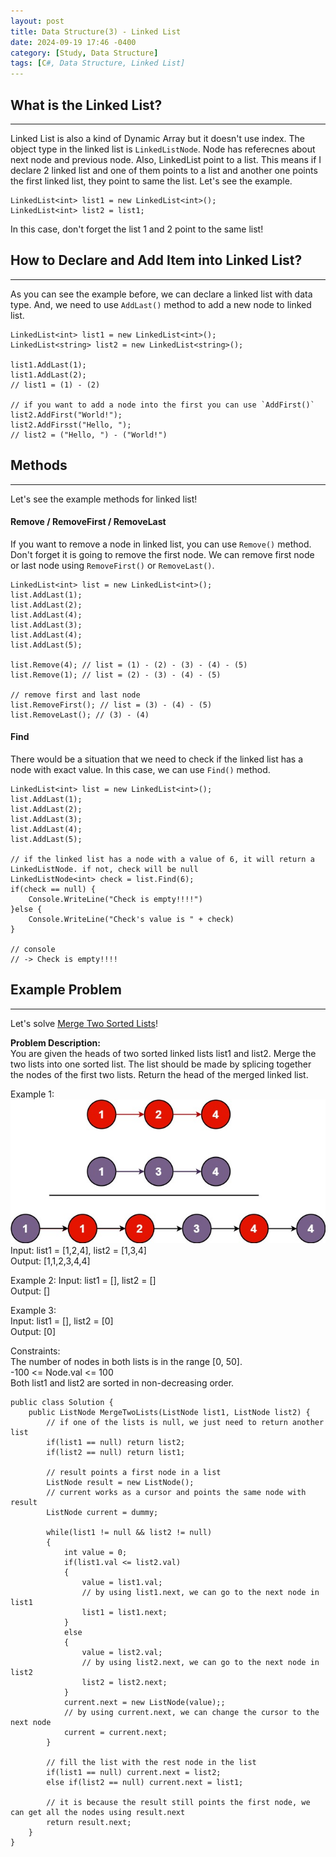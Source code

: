 ```yaml
---
layout: post
title: Data Structure(3) - Linked List
date: 2024-09-19 17:46 -0400
category: [Study, Data Structure]
tags: [C#, Data Structure, Linked List]
---
```


## What is the Linked List?
---
Linked List is also a kind of Dynamic Array but it doesn't use index. The object type in the linked list is `LinkedListNode`.
Node has referecnes about next node and previous node. Also, LinkedList point to a list. This means if I declare 2 linked list and one of them points to a list and another one points the first linked list, they point to same the list. Let's see the example.
```shell
LinkedList<int> list1 = new LinkedList<int>();
LinkedList<int> list2 = list1;
```
In this case, don't forget the list 1 and 2 point to the same list!

## How to Declare and Add Item into Linked List?
---
As you can see the example before, we can declare a linked list with data type. And, we need to use `AddLast()` method to add a new node to linked list.
```shell
LinkedList<int> list1 = new LinkedList<int>();
LinkedList<string> list2 = new LinkedList<string>();

list1.AddLast(1);
list1.AddLast(2);
// list1 = (1) - (2)

// if you want to add a node into the first you can use `AddFirst()`
list2.AddFirst("World!");
list2.AddFirsst("Hello, ");
// list2 = ("Hello, ") - ("World!")
```

## Methods
---
Let's see the example methods for linked list!

#### Remove / RemoveFirst / RemoveLast
If you want to remove a node in linked list, you can use `Remove()` method. Don't forget it is going to remove the first node.
We can remove first node or last node using `RemoveFirst()` or `RemoveLast()`.
```shell
LinkedList<int> list = new LinkedList<int>();
list.AddLast(1);
list.AddLast(2);
list.AddLast(4);
list.AddLast(3);
list.AddLast(4);
list.AddLast(5);

list.Remove(4); // list = (1) - (2) - (3) - (4) - (5)
list.Remove(1); // list = (2) - (3) - (4) - (5)

// remove first and last node
list.RemoveFirst(); // list = (3) - (4) - (5)
list.RemoveLast(); // (3) - (4)
```

#### Find
There would be a situation that we need to check if the linked list has a node with exact value. In this case, we can use `Find()` method.
```shell
LinkedList<int> list = new LinkedList<int>();
list.AddLast(1);
list.AddLast(2);
list.AddLast(3);
list.AddLast(4);
list.AddLast(5);

// if the linked list has a node with a value of 6, it will return a LinkedListNode. if not, check will be null
LinkedListNode<int> check = list.Find(6);
if(check == null) {
    Console.WriteLine("Check is empty!!!!")
}else {
    Console.WriteLine("Check's value is " + check)
}

// console
// -> Check is empty!!!!
```

## Example Problem
---
Let's solve [Merge Two Sorted Lists](https://leetcode.com/problems/merge-two-sorted-lists/description/)!

**Problem Description:**   
You are given the heads of two sorted linked lists list1 and list2.
Merge the two lists into one sorted list. The list should be made by splicing together the nodes of the first two lists.
Return the head of the merged linked list.

Example 1:   
![example_image](assets/img/data-structure-3/example1.jpg)   
Input: list1 = [1,2,4], list2 = [1,3,4]   
Output: [1,1,2,3,4,4]

Example 2:
Input: list1 = [], list2 = []   
Output: []

Example 3:   
Input: list1 = [], list2 = [0]   
Output: [0]
 
Constraints:   
The number of nodes in both lists is in the range [0, 50].   
-100 <= Node.val <= 100   
Both list1 and list2 are sorted in non-decreasing order.

```shell
public class Solution {
    public ListNode MergeTwoLists(ListNode list1, ListNode list2) {
        // if one of the lists is null, we just need to return another list
        if(list1 == null) return list2;
        if(list2 == null) return list1;

        // result points a first node in a list
        ListNode result = new ListNode();
        // current works as a cursor and points the same node with result
        ListNode current = dummy;

        while(list1 != null && list2 != null)
        {
            int value = 0;
            if(list1.val <= list2.val)
            {
                value = list1.val;
                // by using list1.next, we can go to the next node in list1
                list1 = list1.next;
            }
            else
            {
                value = list2.val;
                // by using list2.next, we can go to the next node in list2
                list2 = list2.next;
            }
            current.next = new ListNode(value);;
            // by using current.next, we can change the cursor to the next node
            current = current.next;
        }

        // fill the list with the rest node in the list
        if(list1 == null) current.next = list2;
        else if(list2 == null) current.next = list1;

        // it is because the result still points the first node, we can get all the nodes using result.next
        return result.next;
    }
}
```